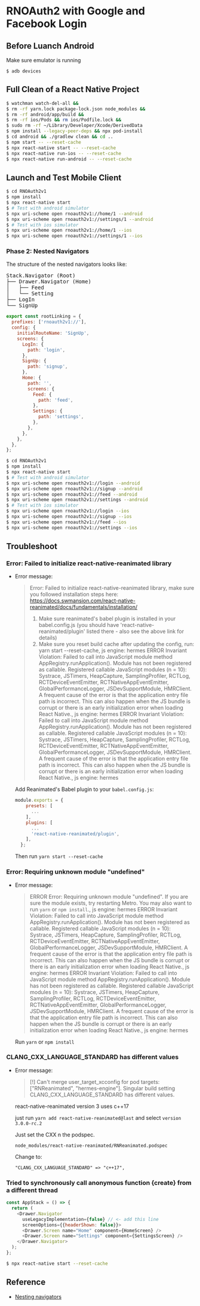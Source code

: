 # RNOAuth2 with Google and Facebook Login

## Before Luanch Android

Make sure emulator is running

```
$ adb devices
```

## Full Clean of a React Native Project

```sh
$ watchman watch-del-all &&
$ rm -rf yarn.lock package-lock.json node_modules &&
$ rm -rf android/app/build &&
$ rm -rf ios/Pods && rm ios/Podfile.lock &&
$ sudo rm -rf ~/Library/Developer/Xcode/DerivedData
$ npm install --legacy-peer-deps && npx pod-install
$ cd android && ./gradlew clean && cd ..
$ npm start -- --reset-cache
$ npx react-native start -- --reset-cache
$ npx react-native run-ios -- --reset-cache
$ npx react-native run-android -- --reset-cache
```

## Launch and Test Mobile Client

```sh
$ cd RNOAuth2v1
$ npm install
$ npx react-native start
$ # Test with android simulator
$ npx uri-scheme open rnoauth2v1://home/1 --android
$ npx uri-scheme open rnoauth2v1://settings/1 --android
$ # Test with ios simulator
$ npx uri-scheme open rnoauth2v1://home/1 --ios
$ npx uri-scheme open rnoauth2v1://settings/1 --ios
```

### Phase 2: Nested Navigators

The structure of the nested navigators looks like:

<pre>
Stack.Navigator (Root)
├── Drawer.Navigator (Home)
│   ├── Feed
│   └── Setting
├── LogIn
└── SignUp
</pre>

```js
export const rootLinking = {
  prefixes: ['rnoauth2v1://'],
  config: {
    initialRouteName: 'SignUp',
    screens: {
      LogIn: {
        path: 'login',
      },
      SignUp: {
        path: 'signup',
      },
      Home: {
        path: '',
        screens: {
          Feed: {
            path: 'feed',
          },
          Settings: {
            path: 'settings',
          },
        },
      },
    },
  },
};
```

```sh
$ cd RNOAuth2v1
$ npm install
$ npx react-native start
$ # Test with android simulator
$ npx uri-scheme open rnoauth2v1://login --android
$ npx uri-scheme open rnoauth2v1://signup --android
$ npx uri-scheme open rnoauth2v1://feed --android
$ npx uri-scheme open rnoauth2v1://settings --android
$ # Test with ios simulator
$ npx uri-scheme open rnoauth2v1://login --ios
$ npx uri-scheme open rnoauth2v1://signup --ios
$ npx uri-scheme open rnoauth2v1://feed --ios
$ npx uri-scheme open rnoauth2v1://settings --ios
```

## Troubleshoot

### Error: Failed to initialize react-native-reanimated library

- Error message:

  > Error: Failed to initialize react-native-reanimated library, make sure you followed installation steps here: https://docs.swmansion.com/react-native-reanimated/docs/fundamentals/installation/
  >
  > 1. Make sure reanimated's babel plugin is installed in your babel.config.js (you should have 'react-native-reanimated/plugin' listed there - also see the above link for details)
  > 2. Make sure you reset build cache after updating the config, run: yarn start --reset-cache, js engine: hermes
  >    ERROR Invariant Violation: Failed to call into JavaScript module method AppRegistry.runApplication(). Module has not been registered as callable. Registered callable JavaScript modules (n = 10): Systrace, JSTimers, HeapCapture, SamplingProfiler, RCTLog, RCTDeviceEventEmitter, RCTNativeAppEventEmitter, GlobalPerformanceLogger, JSDevSupportModule, HMRClient.
  >    A frequent cause of the error is that the application entry file path is incorrect. This can also happen when the JS bundle is corrupt or there is an early initialization error when loading React Native., js engine: hermes
  >    ERROR Invariant Violation: Failed to call into JavaScript module method AppRegistry.runApplication(). Module has not been registered as callable. Registered callable JavaScript modules (n = 10): Systrace, JSTimers, HeapCapture, SamplingProfiler, RCTLog, RCTDeviceEventEmitter, RCTNativeAppEventEmitter, GlobalPerformanceLogger, JSDevSupportModule, HMRClient.
  >    A frequent cause of the error is that the application entry file path is incorrect. This can also happen when the JS bundle is corrupt or there is an early initialization error when loading React Native., js engine: hermes

  Add Reanimated's Babel plugin to your `babel.config.js`:

  ```js
  module.exports = {
      presets: [
        ...
      ],
      plugins: [
        ...
        'react-native-reanimated/plugin',
      ],
    };
  ```

  Then run `yarn start --reset-cache`

### Error: Requiring unknown module "undefined"

- Error message:

  > ERROR Error: Requiring unknown module "undefined". If you are sure the module exists, try restarting Metro. You may also want to run `yarn` or `npm install`., js engine: hermes
  > ERROR Invariant Violation: Failed to call into JavaScript module method AppRegistry.runApplication(). Module has not been registered as callable. Registered callable JavaScript modules (n = 10): Systrace, JSTimers, HeapCapture, SamplingProfiler, RCTLog, RCTDeviceEventEmitter, RCTNativeAppEventEmitter, GlobalPerformanceLogger, JSDevSupportModule, HMRClient.
  > A frequent cause of the error is that the application entry file path is incorrect. This can also happen when the JS bundle is corrupt or there is an early initialization error when loading React Native., js engine: hermes
  > ERROR Invariant Violation: Failed to call into JavaScript module method AppRegistry.runApplication(). Module has not been registered as callable. Registered callable JavaScript modules (n = 10): Systrace, JSTimers, HeapCapture, SamplingProfiler, RCTLog, RCTDeviceEventEmitter, RCTNativeAppEventEmitter, GlobalPerformanceLogger, JSDevSupportModule, HMRClient.
  > A frequent cause of the error is that the application entry file path is incorrect. This can also happen when the JS bundle is corrupt or there is an early initialization error when loading React Native., js engine: hermes

  Run `yarn` or `npm install`

### CLANG_CXX_LANGUAGE_STANDARD has different values

- Error message:

  > [!] Can't merge user_target_xcconfig for pod targets: ["RNReanimated", "hermes-engine"]. Singular build setting CLANG_CXX_LANGUAGE_STANDARD has different values.

  react-native-reanimated version 3 uses c++17

  just run `yarn add react-native-reanimated@last` and select `version 3.0.0-rc.2`

  Just set the CXX n the podspec.

  `node_modules/react-native-reanimated/RNReanimated.podspec`

  Change to:

  `"CLANG_CXX_LANGUAGE_STANDARD" => "c++17",`

### Tried to synchronously call anonymous function {create} from a different thread

```js
const AppStack = () => {
  return (
    <Drawer.Navigator
      useLegacyImplementation={false} // <- add this line
      screenOptions={{headerShown: false}}>
      <Drawer.Screen name="Home" component={HomeScreen} />
      <Drawer.Screen name="Settings" component={SettingsScreen} />
    </Drawer.Navigator>
  );
};
```

```bash
$ npx react-native start --reset-cache
```

## Reference

- [Nesting navigators](https://reactnavigation.org/docs/nesting-navigators/)
